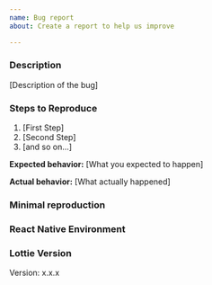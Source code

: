 ```yaml
---
name: Bug report
about: Create a report to help us improve

---
```


### Description

[Description of the bug]

### Steps to Reproduce

1. [First Step]
2. [Second Step]
3. [and so on...]

**Expected behavior:** [What you expected to happen]

**Actual behavior:** [What actually happened]

### Minimal reproduction

<!-- A link to a minimal reproduction of the issue -->

### React Native Environment

<!-- Share if the project is initiated with Expo (Go, Prebuilt or Custom Dev Client) or Bare. You can also execute `npx react-native info` to and paste the results here -->

### Lottie Version

Version: x.x.x
